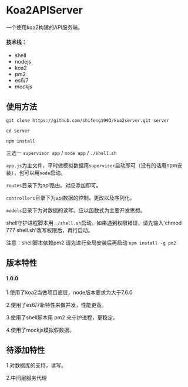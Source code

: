 # Koa2APIServer
一个使用koa2构建的API服务端。
#### 技术栈：
- shell
- nodejs
- koa2
- pm2
- es6/7
- mockjs

## 使用方法

`git clone https://github.com/shifeng1993/koa2server.git server`

`cd server`

`npm install`

三选一
`supervisor app` / `node app` / `./shell.sh`

`app.js`为主文件，平时做模拟数据用`supervisor`启动即可（没有的话用npm安装），也可以用`node`启动。

`routes`目录下为api路由。对应添加即可。

`controllers`目录下为api数据的控制，更改以及序列化。

`models`目录下为对数据的读写。应以函数式为主要开发思想。

shell守护进程脚本用 `./shell.sh`启动。如果遇到权限错误，请先输入'chmod 777 shell.sh'改写权限后，再行启动。

注意：shell脚本依赖pm2 请先进行全局安装后再启动 `npm install -g pm2`

## 版本特性
#### 1.0.0
1.使用了koa2当做项目底层，node版本要求为大于7.6.0

2.使用了es6/7新特性来做并发，性能更高。

3.使用了shell脚本用 pm2 来守护进程，更稳定。

4.使用了mockjs模拟假数据。

## 待添加特性
1.对数据库的支持，读写。

2.中间层服务代理

